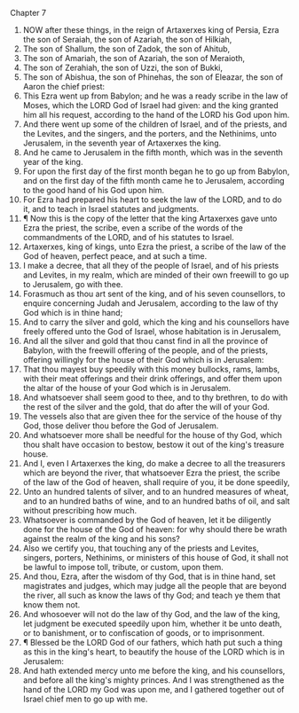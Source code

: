 

Chapter 7

1. NOW after these things, in the reign of Artaxerxes king of Persia, Ezra the son of Seraiah, the son of Azariah, the son of Hilkiah,
2. The son of Shallum, the son of Zadok, the son of Ahitub,
3. The son of Amariah, the son of Azariah, the son of Meraioth,
4. The son of Zerahiah, the son of Uzzi, the son of Bukki,
5. The son of Abishua, the son of Phinehas, the son of Eleazar, the son of Aaron the chief priest:
6. This Ezra went up from Babylon; and he was a ready scribe in the law of Moses, which the LORD God of Israel had given: and the king granted him all his request, according to the hand of the LORD his God upon him.
7. And there went up some of the children of Israel, and of the priests, and the Levites, and the singers, and the porters, and the Nethinims, unto Jerusalem, in the seventh year of Artaxerxes the king.
8. And he came to Jerusalem in the fifth month, which was in the seventh year of the king.
9. For upon the first day of the first month began he to go up from Babylon, and on the first day of the fifth month came he to Jerusalem, according to the good hand of his God upon him.
10. For Ezra had prepared his heart to seek the law of the LORD, and to do it, and to teach in Israel statutes and judgments.
11. ¶ Now this is the copy of the letter that the king Artaxerxes gave unto Ezra the priest, the scribe, even a scribe of the words of the commandments of the LORD, and of his statutes to Israel.
12. Artaxerxes, king of kings, unto Ezra the priest, a scribe of the law of the God of heaven, perfect peace, and at such a time.
13. I make a decree, that all they of the people of Israel, and of his priests and Levites, in my realm, which are minded of their own freewill to go up to Jerusalem, go with thee.
14. Forasmuch as thou art sent of the king, and of his seven counsellors, to enquire concerning Judah and Jerusalem, according to the law of thy God which is in thine hand;
15. And to carry the silver and gold, which the king and his counsellors have freely offered unto the God of Israel, whose habitation is in Jerusalem,
16. And all the silver and gold that thou canst find in all the province of Babylon, with the freewill offering of the people, and of the priests, offering willingly for the house of their God which is in Jerusalem:
17. That thou mayest buy speedily with this money bullocks, rams, lambs, with their meat offerings and their drink offerings, and offer them upon the altar of the house of your God which is in Jerusalem.
18. And whatsoever shall seem good to thee, and to thy brethren, to do with the rest of the silver and the gold, that do after the will of your God.
19. The vessels also that are given thee for the service of the house of thy God, those deliver thou before the God of Jerusalem.
20. And whatsoever more shall be needful for the house of thy God, which thou shalt have occasion to bestow, bestow it out of the king's treasure house.
21. And I, even I Artaxerxes the king, do make a decree to all the treasurers which are beyond the river, that whatsoever Ezra the priest, the scribe of the law of the God of heaven, shall require of you, it be done speedily,
22. Unto an hundred talents of silver, and to an hundred measures of wheat, and to an hundred baths of wine, and to an hundred baths of oil, and salt without prescribing how much.
23. Whatsoever is commanded by the God of heaven, let it be diligently done for the house of the God of heaven: for why should there be wrath against the realm of the king and his sons?
24. Also we certify you, that touching any of the priests and Levites, singers, porters, Nethinims, or ministers of this house of God, it shall not be lawful to impose toll, tribute, or custom, upon them.
25. And thou, Ezra, after the wisdom of thy God, that is in thine hand, set magistrates and judges, which may judge all the people that are beyond the river, all such as know the laws of thy God; and teach ye them that know them not.
26. And whosoever will not do the law of thy God, and the law of the king, let judgment be executed speedily upon him, whether it be unto death, or to banishment, or to confiscation of goods, or to imprisonment.
27. ¶ Blessed be the LORD God of our fathers, which hath put such a thing as this in the king's heart, to beautify the house of the LORD which is in Jerusalem:
28. And hath extended mercy unto me before the king, and his counsellors, and before all the king's mighty princes.  And I was strengthened as the hand of the LORD my God was upon me, and I gathered together out of Israel chief men to go up with me.
